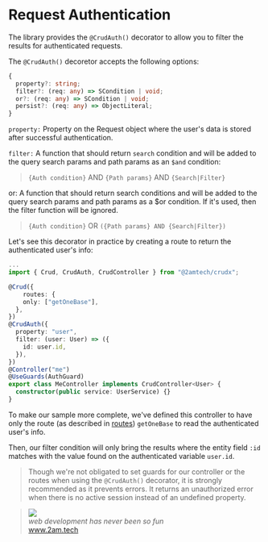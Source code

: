 
# Request Authentication

The library provides the `@CrudAuth()` decorator to allow you to filter the results for authenticated requests.

The `@CrudAuth()` decoretor accepts the following options:

```typescript
{
  property?: string;
  filter?: (req: any) => SCondition | void;
  or?: (req: any) => SCondition | void;
  persist?: (req: any) => ObjectLiteral;
}
```

`property:` Property on the Request object where the user's data is stored after successful authentication.

`filter:` A function that should return `search` condition and will be added to the query search params and path params as an `$and` condition:

>`{Auth condition}` AND `{Path params}` AND `{Search|Filter}`

or: A function that should return search conditions and will be added to the query search params and path params as a $or condition. If it's used, then the filter function will be ignored.

>`{Auth condition}` OR `({Path params} AND {Search|Filter})`

Let's see this decorator in practice by creating a route to return the authenticated user's info:

```typescript
...
import { Crud, CrudAuth, CrudController } from "@2amtech/crudx";

@Crud({
    routes: {
    only: ["getOneBase"],
  },
})
@CrudAuth({
  property: "user",
  filter: (user: User) => ({
    id: user.id,
  }),
})
@Controller("me")
@UseGuards(AuthGuard)
export class MeController implements CrudController<User> {
  constructor(public service: UserService) {}
}
```

To make our sample more complete, we've defined this controller to have only the route (as described in [routes](./routes.md)) `getOneBase` to read the authenticated user's info.

Then, our filter condition will only bring the results where the entity field `:id` matches with the value found on the authenticated variable `user.id`.

>Though we're not obligated to set guards for our controller or the routes when using the  `@CrudAuth()` decorator, it is strongly recommended as it prevents errors. It returns an unauthorized error when there is no active session instead of an undefined property.

<blockquote>
    <a href="http://www.2amigos.us"><img src="http://www.gravatar.com/avatar/55363394d72945ff7ed312556ec041e0.png"></a><br>
    <i>web development has never been so fun</i><br> 
    <a href="http://www.2amigos.us">www.2am.tech</a>
</blockquote>